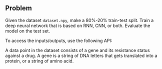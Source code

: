 ## Problem
Given the dataset `dataset.npy`, make a 80%-20% train-test split. Train a deep neural network that is based on RNN, CNN, or both. Evaluate the model on the test set.

To access the inputs/outputs, use the following API:

A data point in the dataset consists of a gene and its resistance status against a drug. A gene is a string of DNA letters that gets translated into a protein, or a string of amino acid.
